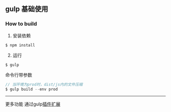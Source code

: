 ## gulp 基础使用

### How to build
1. 安装依赖
```
$ npm install
```
2. 运行
```
$ gulp
```

命令行带参数
```javascript
// 当环境为prod时，dist/js内的文件压缩
$ gulp build --env prod
```

----------------
更多功能 通过gulp[插件扩展](https://www.npmjs.com/search?q=keywords:gulpplugin)
